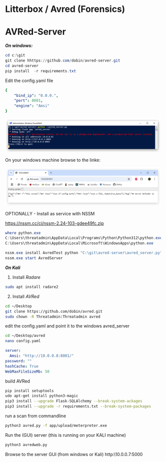 # Litterbox / Avred (Forensics)



# AVRed-Server

***On windows:***

```powershell
cd c:\git
git clone hhttps://github.com/dobin/avred-server.git
cd avred-server
pip install  -r requirements.txt
```

Edit the config.yaml file

```yaml
{
	"bind_ip": "0.0.0.",
	"port": 8001,
	"engine": "Amsi"
}
```

![image](./images/avred_server.jpg)

On your windows machine browse to the linke:

![image](./images/avred_server_chrome.jpg)


OPTIONALLY - Install as service with NSSM

<https://nssm.cc/ci/nssm-2.24-103-gdee49fc.zip>

```powershell
where python.exe
C:\Users\threatadmin\AppData\Local\Programs\Python\Python312\python.exe
C:\Users\threatadmin\AppData\Local\Microsoft\WindowsApps\python.exe
```

```powershell
nssm.exe install AvredTest python "C:\git\avred-server\avred_server.py"
nssm.exe start AvredServer
```

***On Kali***

1. Install *Radare*

```bash
sudo apt install radare2
```

2. Install *AVRed*
```bash
cd ~/Desktop
git clone https://github.com/dobin/avred.git
sudo chown -R Threatadmin:Threatadmin avred

```

edit the config.yaml and point it to the windows avred_server

```bash
cd ~/Desktop/avred
nano config.yaml
```

```yaml
server:
  Amsi: "http://10.0.0.8:8001/"
password: ""
hashCache: True
WebMaxFileSizeMb: 50
```

build AVRed

```bash
pip install setuptools
udo apt-get install python3-magic   
pip3 install --upgrade Flask-SQLAlchemy --break-system-ackages
pip3 install --upgrade -r requirements.txt --break-system-packages
```

run a scan from commandline
```bash
python3 avred.py -f app/upload/meterpreter.exe 
```



Run the (GUI) server (this is running on your KALI machine)
```bash
python3 avredweb.py
```

Browse to the server GUI (from windows or Kali)
http:\\10.0.0.7:5000